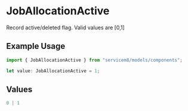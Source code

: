 # JobAllocationActive

Record active/deleted flag.  Valid values are [0,1]

## Example Usage

```typescript
import { JobAllocationActive } from "servicem8/models/components";

let value: JobAllocationActive = 1;
```

## Values

```typescript
0 | 1
```